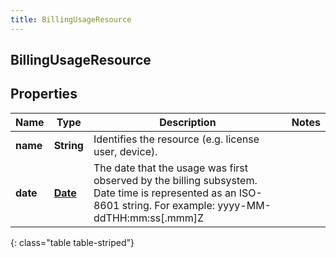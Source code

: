 ```yaml
---
title: BillingUsageResource
---
```


## BillingUsageResource

## Properties

| Name     | Type                                     | Description                                                                                                                                                  | Notes |
| -------- | ---------------------------------------- | ------------------------------------------------------------------------------------------------------------------------------------------------------------ | ----- |
| **name** | <!----><!---->**String**<!---->          | Identifies the resource (e.g. license user, device).                                                                                                         |       |
| **date** | <!----><!---->[**Date**](Date.md)<!----> | The date that the usage was first observed by the billing subsystem. Date time is represented as an ISO-8601 string. For example: yyyy-MM-ddTHH:mm:ss[.mmm]Z |       |

{: class="table table-striped"}
